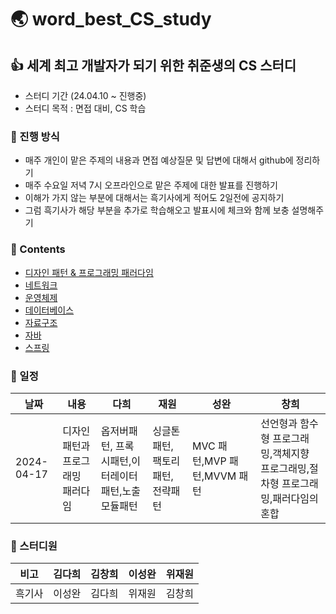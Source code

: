 # 🌏 word_best_CS_study

## 👍 세계 최고 개발자가 되기 위한 취준생의 CS 스터디

- 스터디 기간 (24.04.10 ~ 진행중)
- 스터디 목적 : 면접 대비, CS 학습

### 🚩 진행 방식

- 매주 개인이 맡은 주제의 내용과 면접 예상질문 및 답변에 대해서 github에 정리하기
- 매주 수요일 저녁 7시 오프라인으로 맡은 주제에 대한 발표를 진행하기
- 이해가 가지 않는 부분에 대해서는 흑기사에게 적어도 2일전에 공지하기
- 그럼 흑기사가 해당 부분을 추가로 학습해오고 발표시에 체크와 함께 보충 설명해주기

### 📃 Contents

- [디자인 패턴 & 프로그래밍 패러다임](https://github.com/dahui0525/world_best_CS_study/blob/main/DesignPattern)
- [네트워크]()
- [운영체제]()
- [데이터베이스]()
- [자료구조]()
- [자바]()
- [스프링]()

### 📅 일정

| 날짜       | 내용                              | 다희                                               | 재원                             | 성완                        | 창희                                                                             |
| ---------- | --------------------------------- | -------------------------------------------------- | -------------------------------- | --------------------------- | -------------------------------------------------------------------------------- |
| 2024-04-17 | 디자인 패턴과 프로그래밍 패러다임 | 옵저버패턴, 프록시패턴,이터레이터패턴,노출모듈패턴 | 싱글톤패턴, 팩토리패턴, 전략패턴 | MVC 패턴,MVP 패턴,MVVM 패턴 | 선언형과 함수형 프로그래밍,객체지향 프로그래밍,절차형 프로그래밍,패러다임의 혼합 |

### 🥰 스터디원

| 비고   | 김다희 | 김창희 | 이성완 | 위재원 |
| ------ | ------ | ------ | ------ | ------ |
| 흑기사 | 이성완 | 김다희 | 위재원 | 김창희 |

